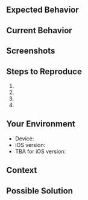 <!--- Provide a general summary of the issue in the Title above -->

## Expected Behavior
<!--- If you're describing a bug, tell us what should happen -->
<!--- If you're suggesting a change/improvement, tell us how it should work -->

## Current Behavior
<!--- If describing a bug, tell us what happens instead of the expected behavior -->
<!--- If suggesting a change/improvement, explain the difference from current behavior -->

## Screenshots
<!--- Screenshots demonstrating bugs or existing functionality -->

## Steps to Reproduce
<!--- Provide steps for how to reproduce this bug or state -->
1.
2.
3.
4.

## Your Environment
<!--- Include as many relevant details about the environment you experienced the bug in -->
* Device:
* iOS version:
* TBA for iOS version:

## Context
<!--- How has this issue affected you? What are you trying to accomplish? -->
<!--- Providing context helps us come up with a solution that is most useful in the real world -->

## Possible Solution
<!--- Not obligatory, but suggest a fix/reason for the bug, -->
<!--- or ideas how to implement the addition or change -->

